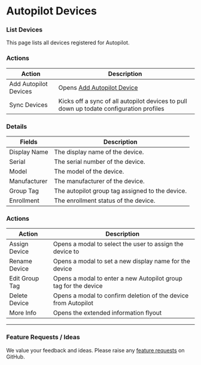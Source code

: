 # Autopilot Devices

### List Devices

This page lists all devices registered for Autopilot.

### Actions

| Action                | Description                                                                             |
| --------------------- | --------------------------------------------------------------------------------------- |
| Add Autopilot Devices | Opens [Add Autopilot Device](add-device.md)                                             |
| Sync Devices          | Kicks off a sync of all autopilot devices to pull down up todate configuration profiles |

### Details <a href="#listdevices-details" id="listdevices-details"></a>

| Fields       | Description                                     |
| ------------ | ----------------------------------------------- |
| Display Name | The display name of the device.                 |
| Serial       | The serial number of the device.                |
| Model        | The model of the device.                        |
| Manufacturer | The manufacturer of the device.                 |
| Group Tag    | The autopilot group tag assigned to the device. |
| Enrollment   | The enrollment status of the device.            |

### Actions

| Action         | Description                                                     |
| -------------- | --------------------------------------------------------------- |
| Assign Device  | Opens a modal to select the user to assign the device to        |
| Rename Device  | Opens a modal to set a new display name for the device          |
| Edit Group Tag | Opens a modal to enter a new Autopilot group tag for the device |
| Delete Device  | Opens a modal to confirm deletion of the device from Autopilot  |
| More Info      | Opens the extended information flyout                           |

***

### Feature Requests / Ideas

We value your feedback and ideas. Please raise any [feature requests](https://github.com/KelvinTegelaar/CIPP/issues/new?assignees=\&labels=enhancement%2Cno-priority\&projects=\&template=feature.yml\&title=%5BFeature+Request%5D%3A+) on GitHub.

